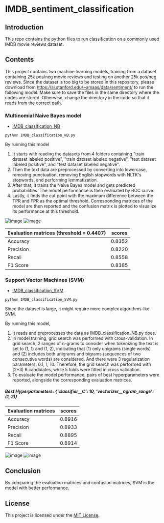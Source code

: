 # IMDB_sentiment_classification

## Introduction

This repo contains the python files to run classification on a commonly used IMDB movie reviews dataset.

## Contents

This project contains two machine learning models, training from a dataset containing 25k pos/neg movie reviews and testing on another 25k pos/neg reviews. Since the dataset is too big to be stored in this repository, please download from https://ai.stanford.edu/~amaas/data/sentiment/ to run the following model. Make sure to save the files in the same directory where the codes are stored. Otherwise, change the directory in the code so that it reads from the correct path.

### Multinomial Naive Bayes model

- [IMDB_classification_NB](IMDB_classification_NB.py)

```
python IMDB_classification_NB.py
```

By running this model
1. It starts with reading the datasets from 4 folders containing "train dataset labeled positive", "train dataset labeled negative", "test dataset labeled positive", and "test dataset labeled negative".
2. Then the text data are preprocessed by converting into lowercase, removing punctuation, removing English stopwords with NLTK's stopwords, and performing lemmatization.
3. After that, it trains the Naive Bayes model and gets predicted probabilities. The model performance is then evaluated by ROC curve.
4. Lastly, it finds the cut point with the maximum difference between the TPR and FPR as the optimal threshold. Corresponding matrices of the model are then reported and the confusion matrix is plotted to visualize its performance at this threshold.

![image](https://github.com/cyfangus/IMDB_sentiment_classification/assets/123187295/cb21d6fa-3cb4-4c3f-b9cc-e56cceea658d)
![image](https://github.com/cyfangus/IMDB_sentiment_classification/assets/123187295/a03f0a89-6919-4e55-a9e5-58d3cdc53996)

| Evaluation matrices (threshold = 0.4407)  | scores |
| --- | --- |
| Accuracy | 0.8352 |
| Precision | 0.8220 |
| Recall | 0.8558 |
| F1 Score | 0.8385 |

### Support Vector Machines (SVM)
- [IMDB_classification_SVM](IMDB_classification_SVM.py)

```
python IMDB_classification_SVM.py
```

Since the dataset is large, it might require more complex algorithms like SVM.

By running this model,
1. It reads and preprocesses the data as IMDB_classification_NB.py does.
2. In model training, grid search was performed with cross-validation. In grid search, 2 ranges of n-grams to consider when tokenizing the text is set to (1, 1) and (1, 2), indicating that (1) only unigrams (single words) and (2) includes both unigrams and bigrams (sequences of two consecutive words) are considered. And there were 3 regularization parameters: 0.1, 1, 10. Therefore, the grid search was performed with (2*3) 6 candidates, while 5 folds were fitted in cross validation.
3. To evaluate the model performance, pairs of best hyperparameters were reported, alongside the corresponding evaluation matrices.

##### Best Hyperparameters: {'classifier__C': 10, 'vectorizer__ngram_range': (1, 2)} 
| Evaluation matrices | scores |
| --- | --- |
| Accuracy| 0.8916| 
| Precision | 0.8933 |
| Recall | 0.8895 |
| F1 Score | 0.8914 |

![image](https://github.com/cyfangus/IMDB_sentiment_classification/assets/123187295/15f6b287-2163-4e00-a8fe-285760f80546)
![image](https://github.com/cyfangus/IMDB_sentiment_classification/assets/123187295/8b17d867-8097-43f2-aca6-42c701ca2629)

## Conclusion
By comparing the evaluation matrices and confusion matrices, SVM is the model with better performance.


## License
This project is licensed under the [MIT License](LICENSE).
